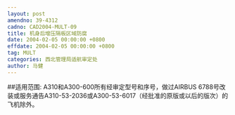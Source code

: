 ```yaml
---
layout: post
amendno: 39-4312
cadno: CAD2004-MULT-09
title: 机身后增压隔板区域防腐
date: 2004-02-05 00:00:00 +0800
effdate: 2004-02-05 00:00:00 +0800
tag: MULT
categories: 西北管理局适航审定处
author: 马健
---
```


##适用范围:
A310和A300-600所有经审定型号和序号，做过AIRBUS 6788号改装或服务通告A310-53-2036或A300-53-6017（经批准的原版或以后的版次）的飞机除外。

